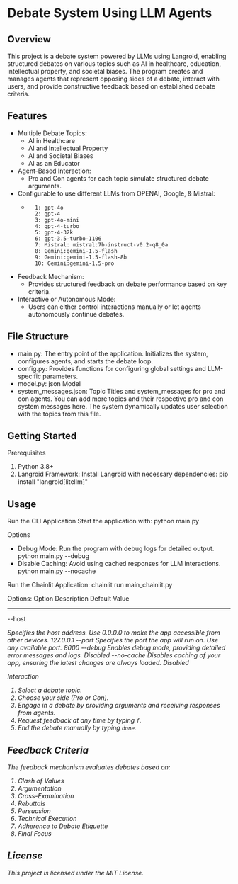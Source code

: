 Debate System Using LLM Agents
==============================

Overview
--------
This project is a debate system powered by LLMs using Langroid, enabling structured debates on various topics such as AI in healthcare, education, intellectual property, and societal biases. The program creates and manages agents that represent opposing sides of a debate, interact with users, and provide constructive feedback based on established debate criteria.


Features
--------
- Multiple Debate Topics:
  - AI in Healthcare
  - AI and Intellectual Property
  - AI and Societal Biases
  - AI as an Educator
- Agent-Based Interaction:
  - Pro and Con agents for each topic simulate structured debate arguments.
- Configurable to use different LLMs from OPENAI, Google, & Mistral: 
  -       1: gpt-4o
          2: gpt-4
          3: gpt-4o-mini
          4: gpt-4-turbo
          5: gpt-4-32k
          6: gpt-3.5-turbo-1106 
          7: Mistral: mistral:7b-instruct-v0.2-q8_0a
          8: Gemini:gemini-1.5-flash
          9: Gemini:gemini-1.5-flash-8b
          10: Gemini:gemini-1.5-pro
- Feedback Mechanism:
  - Provides structured feedback on debate performance based on key criteria.
- Interactive or Autonomous Mode:
  - Users can either control interactions manually or let agents autonomously continue debates.

File Structure
--------------
- main.py: The entry point of the application. Initializes the system, configures agents, and starts the debate loop.
- config.py: Provides functions for configuring global settings and LLM-specific parameters.
- model.py: json Model
- system_messages.json: Topic Titles and system_messages for pro and con agents. You can add more topics and their
respective pro and con system messages here. 
The system dynamically updates user selection with the topics from this file. 

Getting Started
---------------
Prerequisites
1. Python 3.8+
2. Langroid Framework: Install Langroid with necessary dependencies:
   pip install "langroid[litellm]"

Usage
-----
Run the CLI Application
Start the application with:
   python main.py

Options
- Debug Mode: Run the program with debug logs for detailed output.
  python main.py --debug
- Disable Caching: Avoid using cached responses for LLM interactions.
  python main.py --nocache

Run the Chainlit Application:
chainlit run main_chainlit.py

Options:
Option               Description                                                                                      Default Value
-------------------- ------------------------------------------------------------------------------------------------ ----------------
--host <address>     Specifies the host address. Use 0.0.0.0 to make the app accessible from other devices.           127.0.0.1
--port <number>      Specifies the port the app will run on. Use any available port.                                  8000
--debug              Enables debug mode, providing detailed error messages and logs.                                  Disabled
--no-cache           Disables caching of your app, ensuring the latest changes are always loaded.                     Disabled



Interaction
1. Select a debate topic.
2. Choose your side (Pro or Con).
3. Engage in a debate by providing arguments and receiving responses from agents.
4. Request feedback at any time by typing `f`.
5. End the debate manually by typing `done`.

Feedback Criteria
-----------------
The feedback mechanism evaluates debates based on:
1. Clash of Values
2. Argumentation
3. Cross-Examination
4. Rebuttals
5. Persuasion
6. Technical Execution
7. Adherence to Debate Etiquette
8. Final Focus

License
-------
This project is licensed under the MIT License.

